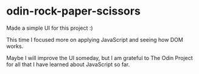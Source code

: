 # odin-rock-paper-scissors

Made a simple UI for this project :)

This time I focused more on applying JavaScript and seeing how DOM works.

Maybe I will improve the UI someday, but I am grateful to The Odin Project for all that I have learned about JavaScript so far.